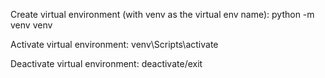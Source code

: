 Create virtual environment (with venv as the virtual env name):
python -m venv venv

Activate virtual environment:
venv\Scripts\activate

Deactivate virtual environment:
deactivate/exit
